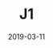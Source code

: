 ---
title: J1
date: "2019-03-11"
summary: "Ecris ici un résumé, ou colle simplement la premiere phrase, ou ne met simplement rien"
draft: true
---